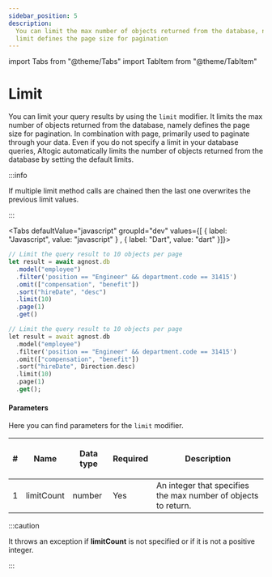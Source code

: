 ```yaml
---
sidebar_position: 5
description:
  You can limit the max number of objects returned from the database, namely
  limit defines the page size for pagination
---
```


import Tabs from "@theme/Tabs"
import TabItem from "@theme/TabItem"

# Limit

You can limit your query results by using the `limit` modifier. It limits the
max number of objects returned from the database, namely defines the page size
for pagination. In combination with page, primarily used to paginate through
your data. Even if you do not specify a limit in your database queries, Altogic
automatically limits the number of objects returned from the database by setting
the default limits.

:::info

If multiple limit method calls are chained then the last one overwrites the
previous limit values.

:::

<Tabs defaultValue="javascript" groupId="dev" values={[ { label: "Javascript", value: "javascript" } , { label: "Dart", value: "dart" }]}>


<TabItem value="javascript">


```js
// Limit the query result to 10 objects per page
let result = await agnost.db
  .model("employee")
  .filter('position == "Engineer" && department.code == 31415')
  .omit(["compensation", "benefit"])
  .sort("hireDate", "desc")
  .limit(10)
  .page(1)
  .get()
```

</TabItem>


<TabItem value="dart">


```dart
// Limit the query result to 10 objects per page
let result = await agnost.db
  .model("employee")
  .filter('position == "Engineer" && department.code == 31415')
  .omit(["compensation", "benefit"])
  .sort("hireDate", Direction.desc)
  .limit(10)
  .page(1)
  .get();
```

</TabItem>


</Tabs>


#### Parameters

Here you can find parameters for the `limit` modifier.

| #   | <p><strong>Name</strong></p> | <p><strong>Data type</strong></p> | <p><strong>Required</strong></p> | <p><strong>Description </strong></p>                           |
| --- | ---------------------------- | --------------------------------- | -------------------------------- | -------------------------------------------------------------- |
| 1   | limitCount                   | number                            | Yes                              | An integer that specifies the max number of objects to return. |

:::caution

It throws an exception if **limitCount** is not specified or if it is not a
positive integer.

:::
